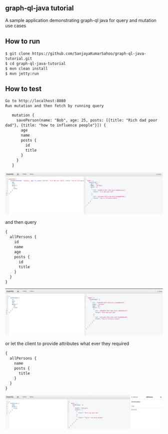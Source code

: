 ## graph-ql-java tutorial

A sample application demonstrating graph-ql java for query and mutation use cases

## How to run
    $ git clone https://github.com/SanjayaKumarSahoo/graph-ql-java-tutorial.git
    $ cd graph-ql-java-tutorial
    $ mvn clean install
    $ mvn jetty:run

## How to test
    Go to http://localhost:8080
    Run mutation and then fetch by running query
    
```
   mutation {
     savePerson(name: "Bob", age: 25, posts: [{title: "Rich dad poor dad"}, {title: "how to influence people"}]) {
       age
       name
       posts {
         id
         title
       }
     }
   }
```
![Mutation](mutation.png)

and then query 
```
{
  allPersons {
    id
    name
    age
    posts {
      id
      title
    }
  }
}
```
![Query](query.png)

or let the client to provide attributes what ever they required
```
{
  allPersons {
    name
    posts {
      title
    }
  }
}

```
![Query](select-slim.png)
